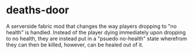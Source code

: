 # deaths-door
A serverside fabric mod that changes the way players dropping to "no health" is handled. Instead of the player dying immediately upon dropping to no health, they are instead put in a "psuedo no-health" state wherefrom they can then be killed, however, can be healed out of it.
